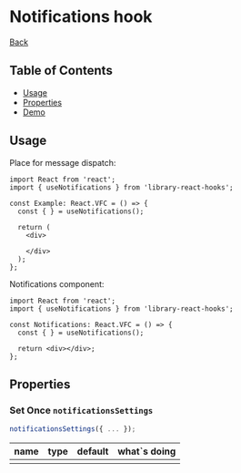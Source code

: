 # Notifications hook

[comment]: <> (description)

[comment]: <> (image)

[Back](https://github.com/Ann2827/library-react-hooks/blob/main/README.md)

## Table of Contents

- [Usage](#usage)
- [Properties](#properties)
- [Demo](https://ann2827.github.io/library-react-hooks/notifications)

## Usage <a name = "usage"></a>

Place for message dispatch:

```tsx
import React from 'react';
import { useNotifications } from 'library-react-hooks';

const Example: React.VFC = () => {
  const { } = useNotifications();

  return (
    <div>

    </div>
  );
};
```

Notifications component:

```tsx
import React from 'react';
import { useNotifications } from 'library-react-hooks';

const Notifications: React.VFC = () => {
  const { } = useNotifications();

  return <div></div>;
};
```

## Properties <a name = "properties"></a>

### Set Once `notificationsSettings`

```ts
notificationsSettings({ ... });
```

| name | type | default | what`s doing |
| ------ | ------ | ------ | ------ |
|  |  |  |  |
